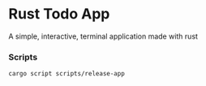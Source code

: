 # Rust Todo App

A simple, interactive, terminal application made with rust

### Scripts

```bash
cargo script scripts/release-app
```
